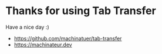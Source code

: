 # Thanks for using Tab Transfer

Have a nice day :)

- https://github.com/machinatuer/tab-transfer
- https://machinateur.dev
